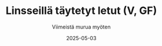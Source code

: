 ---
title: "Linsseillä täytetyt letut (V, GF)"
image: "https://vegaanibotti.lauravuo.me/2025/05/2025-05-03_small.png"
date: 2025-05-03
receipt_url: "https://viimeistamuruamyoten.com/linsseilla-taytetyt-letut-v-gf/"
author: "Viimeistä murua myöten"
---